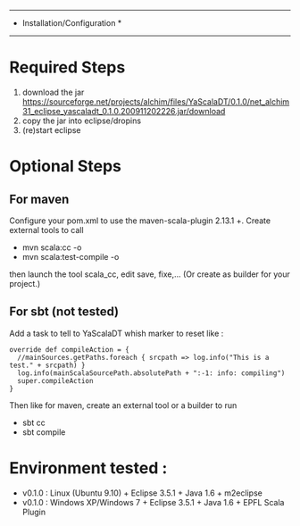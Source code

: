 ******************************
* Installation/Configuration *
******************************

Required Steps
==============

1. download the jar https://sourceforge.net/projects/alchim/files/YaScalaDT/0.1.0/net_alchim31_eclipse_yascaladt_0.1.0.200911202226.jar/download
2. copy the jar into eclipse/dropins
3. (re)start eclipse

Optional Steps
==============

For maven
---------

Configure your pom.xml to use the maven-scala-plugin 2.13.1 +.
Create external tools to call

* mvn scala:cc -o
* mvn scala:test-compile -o

then launch the tool scala_cc, edit save, fixe,...
(Or create as builder for your project.)

For sbt (not tested)
--------------------

Add a task to tell to YaScalaDT whish marker to reset like :

    override def compileAction = {
      //mainSources.getPaths.foreach { srcpath => log.info("This is a test." + srcpath) }
      log.info(mainScalaSourcePath.absolutePath + ":-1: info: compiling")
      super.compileAction
    }


Then like for maven, create an external tool or a builder to run

* sbt cc
* sbt compile


Environment tested :
====================
* v0.1.0 : Linux (Ubuntu 9.10) + Eclipse 3.5.1 + Java 1.6 + m2eclipse
* v0.1.0 : Windows XP/Windows 7 + Eclipse 3.5.1 + Java 1.6 + EPFL Scala Plugin
